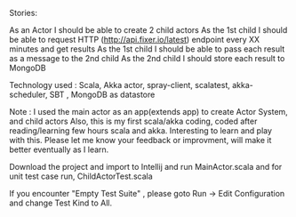 Stories:

As an Actor I should be able to create 2 child actors
As the 1st child I should be able to request HTTP (http://api.fixer.io/latest) endpoint every XX minutes and get results
As the 1st child I should be able to pass each result as a message to the 2nd child
As the 2nd child I should store each result to MongoDB

Technology used : Scala, Akka actor, spray-client, scalatest, akka-scheduler, SBT , MongoDB as datastore

Note : I used the main actor as an app(extends app) to create Actor System, and child actors 
Also, this is my first scala/akka coding, coded after reading/learning few hours scala and akka. Interesting to learn and play with this.
Please let me know your feedback or improvment, will make it better eventually as I learn.

Download the project and import to Intellij and 
run MainActor.scala 
and for unit test case run, ChildActorTest.scala

If you encounter "Empty Test Suite" , please goto Run -> Edit Configuration and change Test Kind to All.
